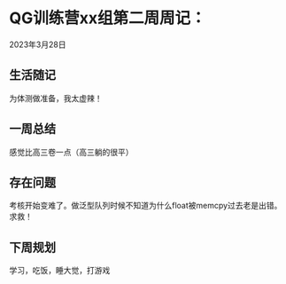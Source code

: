 # QG训练营xx组第二周周记：
2023年3月28日

## 生活随记

为体测做准备，我太虚辣！

## 一周总结

感觉比高三卷一点（高三躺的很平）

## 存在问题

考核开始变难了。做泛型队列时候不知道为什么float被memcpy过去老是出错。求救！

## 下周规划

学习，吃饭，睡大觉，打游戏

